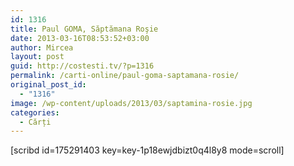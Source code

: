 ```yaml
---
id: 1316
title: Paul GOMA, Săptămana Roşie
date: 2013-03-16T08:53:52+03:00
author: Mircea
layout: post
guid: http://costesti.tv/?p=1316
permalink: /carti-online/paul-goma-saptamana-rosie/
original_post_id:
  - "1316"
image: /wp-content/uploads/2013/03/saptamina-rosie.jpg
categories:
  - Cărți
---
```

[scribd id=175291403 key=key-1p18ewjdbizt0q4l8y8 mode=scroll]